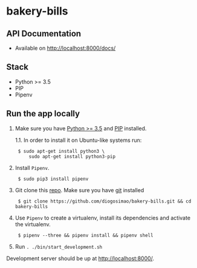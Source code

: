# bakery-bills

## API Documentation

- Available on [http://localhost:8000/docs/](http://127.0.0.1:8000/docs/)

## Stack

- Python >= 3.5
- PIP
- Pipenv

## Run the app locally

1. Make sure you have [Python >= 3.5](https://www.python.org/downloads/source/) and [PIP](https://pip.pypa.io/en/stable/installing/) installed.

    1.1. In order to install it on Ubuntu-like systems run:

        $ sudo apt-get install python3 \
            sudo apt-get install python3-pip

2. Install `Pipenv`.

        $ sudo pip3 install pipenv

3. Git clone this [repo](https://github.com/diogosimao/bakery-bills.git). Make sure you have [git](https://git-scm.com/book/en/v2/Getting-Started-Installing-Git) installed

        $ git clone https://github.com/diogosimao/bakery-bills.git && cd bakery-bills

4. Use `Pipenv` to create a virtualenv, install its dependencies and activate the virtualenv.

        $ pipenv --three && pipenv install && pipenv shell

5. Run `. ./bin/start_development.sh`

Development server should be up at [http://localhost:8000/](http://127.0.0.1:8000/).

